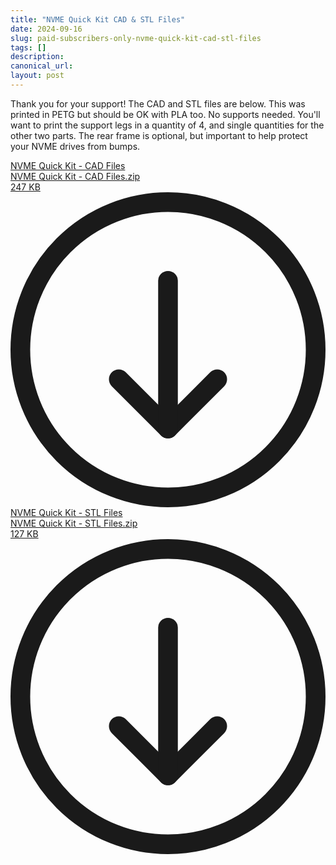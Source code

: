 ```yaml
---
title: "NVME Quick Kit CAD & STL Files"
date: 2024-09-16
slug: paid-subscribers-only-nvme-quick-kit-cad-stl-files
tags: []
description: 
canonical_url: 
layout: post
---
```

<p>Thank you for your support!  The CAD and STL files are below.  This was printed in PETG but should be OK with PLA too.  No supports needed.  You'll want to print the support legs in a quantity of 4, and single quantities for the other two parts.  The rear frame is optional, but important to help protect your NVME drives from bumps.</p><div class="kg-card kg-file-card"><a class="kg-file-card-container" href="__GHOST_URL__/content/files/2024/09/NVME-Quick-Kit---CAD-Files.zip" title="Download" download=""><div class="kg-file-card-contents"><div class="kg-file-card-title">NVME Quick Kit - CAD Files</div><div class="kg-file-card-caption"></div><div class="kg-file-card-metadata"><div class="kg-file-card-filename">NVME Quick Kit - CAD Files.zip</div><div class="kg-file-card-filesize">247 KB</div></div></div><div class="kg-file-card-icon"><svg viewBox="0 0 24 24"><defs><style>.a{fill:none;stroke:currentColor;stroke-linecap:round;stroke-linejoin:round;stroke-width:1.5px;}</style></defs><title>download-circle</title><polyline class="a" points="8.25 14.25 12 18 15.75 14.25"></polyline><line class="a" x1="12" y1="6.75" x2="12" y2="18"></line><circle class="a" cx="12" cy="12" r="11.25"></circle></svg></div></a></div><div class="kg-card kg-file-card"><a class="kg-file-card-container" href="__GHOST_URL__/content/files/2024/09/NVME-Quick-Kit---STL-Files.zip" title="Download" download=""><div class="kg-file-card-contents"><div class="kg-file-card-title">NVME Quick Kit - STL Files</div><div class="kg-file-card-caption"></div><div class="kg-file-card-metadata"><div class="kg-file-card-filename">NVME Quick Kit - STL Files.zip</div><div class="kg-file-card-filesize">127 KB</div></div></div><div class="kg-file-card-icon"><svg viewBox="0 0 24 24"><defs><style>.a{fill:none;stroke:currentColor;stroke-linecap:round;stroke-linejoin:round;stroke-width:1.5px;}</style></defs><title>download-circle</title><polyline class="a" points="8.25 14.25 12 18 15.75 14.25"></polyline><line class="a" x1="12" y1="6.75" x2="12" y2="18"></line><circle class="a" cx="12" cy="12" r="11.25"></circle></svg></div></a></div>
